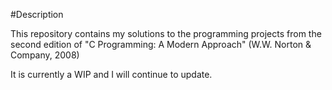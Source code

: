 #Description

This repository contains my solutions to the programming projects from the second edition of "C Programming: A Modern Approach" (W.W. Norton & Company, 2008)

It is currently a WIP and I will continue to update.
